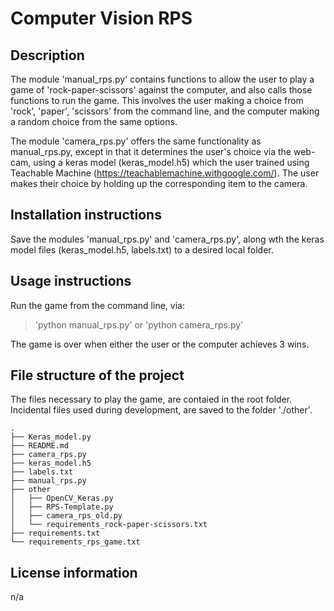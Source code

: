 # Computer Vision RPS

## Description
The module 'manual_rps.py' contains functions to allow the user to play a game of
'rock-paper-scissors' against the computer, and also calls those functions to
run the game. This involves the user making a choice from 'rock', 'paper', 'scissors'
from the command line, and the computer making a random choice from the same options.

The module 'camera_rps.py' offers the same functionality as manual_rps.py, except
in that it determines the user's choice via the web-cam, using a keras model
(keras_model.h5) which the user trained using Teachable Machine
(https://teachablemachine.withgoogle.com/). The user makes their choice by holding
up the corresponding item to the camera.

## Installation instructions
Save the modules 'manual_rps.py' and 'camera_rps.py', along wth the keras model files
(keras_model.h5, labels.txt) to a desired local folder.

## Usage instructions
Run the game from the command line, via:
> 'python manual_rps.py'
or
> 'python camera_rps.py'

The game is over when either the user or the computer achieves 3 wins.

## File structure of the project
The files necessary to play the game, are contaied in the root folder.
Incidental files used during development, are saved to the folder './other'.
```
.
├── Keras_model.py
├── README.md
├── camera_rps.py
├── keras_model.h5
├── labels.txt
├── manual_rps.py
├── other
│   ├── OpenCV_Keras.py
│   ├── RPS-Template.py
│   ├── camera_rps_old.py
│   └── requirements_rock-paper-scissors.txt
├── requirements.txt
└── requirements_rps_game.txt
```
## License information
n/a
